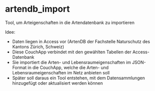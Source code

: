 artendb_import
==============

Tool, um Arteigenschaften in die Artendatenbank zu importieren

Idee:
- Daten liegen in Access vor (ArtenDB der Fachstelle Naturschutz des Kantons Zürich, Schweiz)
- Diese CouchApp verbindet mit den gewählten Tabellen der Access-Datenbank
- Sie importiert die Arten- und Lebensraumeigenschaften im JSON-Format in die CouchApp, welche die Arten- und Lebensraumeigenschaften im Netz anbieten soll
- Später soll daraus ein Tool entstehen, mit dem Datensammlungen hinzugefügt oder aktualisiert werden können